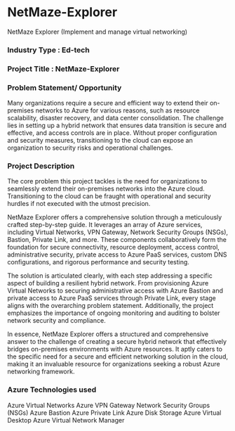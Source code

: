 # NetMaze-Explorer
NetMaze Explorer (Implement and manage virtual networking)


<h3>Industry Type : Ed-tech</h3>

<h3>Project Title : NetMaze-Explorer</h3>

<h3>Problem Statement/ Opportunity</h3>
<p>Many organizations require a secure and efficient way to extend their on-premises networks to Azure for various reasons, such as resource scalability, disaster recovery, and data center consolidation. The challenge lies in setting up a hybrid network that ensures data transition is secure and effective, and access controls are in place. Without proper configuration and security measures, transitioning to the cloud can expose an organization to security risks and operational challenges.</p>

<h3>Project Description</h3>
<p>The core problem this project tackles is the need for organizations to seamlessly extend their on-premises networks into the Azure cloud. Transitioning to the cloud can be fraught with operational and security hurdles if not executed with the utmost precision.

NetMaze Explorer offers a comprehensive solution through a meticulously crafted step-by-step guide. It leverages an array of Azure services, including Virtual Networks, VPN Gateway, Network Security Groups (NSGs), Bastion, Private Link, and more. These components collaboratively form the foundation for secure connectivity, resource deployment, access control, administrative security, private access to Azure PaaS services, custom DNS configurations, and rigorous performance and security testing.

The solution is articulated clearly, with each step addressing a specific aspect of building a resilient hybrid network. From provisioning Azure Virtual Networks to securing administrative access with Azure Bastion and private access to Azure PaaS services through Private Link, every stage aligns with the overarching problem statement. Additionally, the project emphasizes the importance of ongoing monitoring and auditing to bolster network security and compliance.

In essence, NetMaze Explorer offers a structured and comprehensive answer to the challenge of creating a secure hybrid network that effectively bridges on-premises environments with Azure resources. It aptly caters to the specific need for a secure and efficient networking solution in the cloud, making it an invaluable resource for organizations seeking a robust Azure networking framework.</p>


<h3>Azure Technologies used</h3>
<p>Azure Virtual Networks
Azure VPN Gateway
Network Security Groups (NSGs)
Azure Bastion
Azure Private Link
Azure Disk Storage
Azure Virtual Desktop
Azure Virtual Network Manager</p>
